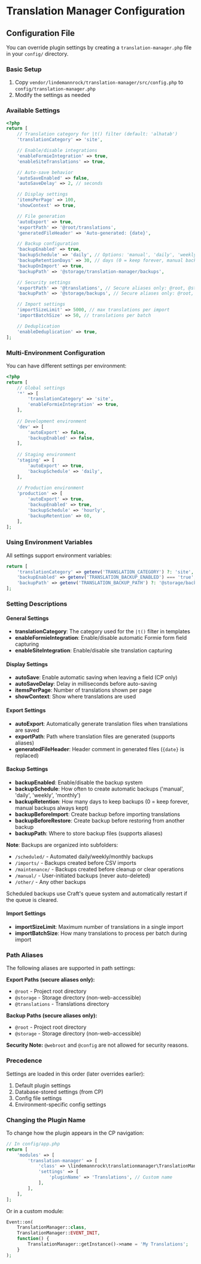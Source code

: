# Translation Manager Configuration

## Configuration File

You can override plugin settings by creating a `translation-manager.php` file in your `config/` directory.

### Basic Setup

1. Copy `vendor/lindemannrock/translation-manager/src/config.php` to `config/translation-manager.php`
2. Modify the settings as needed

### Available Settings

```php
<?php
return [
    // Translation category for |t() filter (default: 'alhatab')
    'translationCategory' => 'site',

    // Enable/disable integrations
    'enableFormieIntegration' => true,
    'enableSiteTranslations' => true,

    // Auto-save behavior
    'autoSaveEnabled' => false,
    'autoSaveDelay' => 2, // seconds

    // Display settings
    'itemsPerPage' => 100,
    'showContext' => true,

    // File generation
    'autoExport' => true,
    'exportPath' => '@root/translations',
    'generatedFileHeader' => 'Auto-generated: {date}',

    // Backup configuration
    'backupEnabled' => true,
    'backupSchedule' => 'daily', // Options: 'manual', 'daily', 'weekly', 'monthly'
    'backupRetentionDays' => 30, // days (0 = keep forever, manual backups always kept)
    'backupOnImport' => true,
    'backupPath' => '@storage/translation-manager/backups',

    // Security settings
    'exportPath' => '@translations', // Secure aliases only: @root, @storage, @translations
    'backupPath' => '@storage/backups', // Secure aliases only: @root, @storage (never web-accessible)

    // Import settings
    'importSizeLimit' => 5000, // max translations per import
    'importBatchSize' => 50, // translations per batch

    // Deduplication
    'enableDeduplication' => true,
];
```

### Multi-Environment Configuration

You can have different settings per environment:

```php
<?php
return [
    // Global settings
    '*' => [
        'translationCategory' => 'site',
        'enableFormieIntegration' => true,
    ],
    
    // Development environment
    'dev' => [
        'autoExport' => false,
        'backupEnabled' => false,
    ],
    
    // Staging environment
    'staging' => [
        'autoExport' => true,
        'backupSchedule' => 'daily',
    ],
    
    // Production environment
    'production' => [
        'autoExport' => true,
        'backupEnabled' => true,
        'backupSchedule' => 'hourly',
        'backupRetention' => 60,
    ],
];
```

### Using Environment Variables

All settings support environment variables:

```php
return [
    'translationCategory' => getenv('TRANSLATION_CATEGORY') ?: 'site',
    'backupEnabled' => getenv('TRANSLATION_BACKUP_ENABLED') === 'true',
    'backupPath' => getenv('TRANSLATION_BACKUP_PATH') ?: '@storage/backups',
];
```

### Setting Descriptions

#### General Settings

- **translationCategory**: The category used for the `|t()` filter in templates
- **enableFormieIntegration**: Enable/disable automatic Formie form field capturing
- **enableSiteIntegration**: Enable/disable site translation capturing

#### Display Settings

- **autoSave**: Enable automatic saving when leaving a field (CP only)
- **autoSaveDelay**: Delay in milliseconds before auto-saving
- **itemsPerPage**: Number of translations shown per page
- **showContext**: Show where translations are used

#### Export Settings

- **autoExport**: Automatically generate translation files when translations are saved
- **exportPath**: Path where translation files are generated (supports aliases)
- **generatedFileHeader**: Header comment in generated files (`{date}` is replaced)

#### Backup Settings

- **backupEnabled**: Enable/disable the backup system
- **backupSchedule**: How often to create automatic backups ('manual', 'daily', 'weekly', 'monthly')
- **backupRetention**: How many days to keep backups (0 = keep forever, manual backups always kept)
- **backupBeforeImport**: Create backup before importing translations
- **backupBeforeRestore**: Create backup before restoring from another backup
- **backupPath**: Where to store backup files (supports aliases)

**Note**: Backups are organized into subfolders:
- `/scheduled/` - Automated daily/weekly/monthly backups
- `/imports/` - Backups created before CSV imports
- `/maintenance/` - Backups created before cleanup or clear operations
- `/manual/` - User-initiated backups (never auto-deleted)
- `/other/` - Any other backups

Scheduled backups use Craft's queue system and automatically restart if the queue is cleared.

#### Import Settings

- **importSizeLimit**: Maximum number of translations in a single import
- **importBatchSize**: How many translations to process per batch during import

### Path Aliases

The following aliases are supported in path settings:

**Export Paths (secure aliases only):**
- `@root` - Project root directory  
- `@storage` - Storage directory (non-web-accessible)
- `@translations` - Translations directory

**Backup Paths (secure aliases only):**
- `@root` - Project root directory
- `@storage` - Storage directory (non-web-accessible)

**Security Note:** `@webroot` and `@config` are not allowed for security reasons.

### Precedence

Settings are loaded in this order (later overrides earlier):

1. Default plugin settings
2. Database-stored settings (from CP)
3. Config file settings
4. Environment-specific config settings

### Changing the Plugin Name

To change how the plugin appears in the CP navigation:

```php
// In config/app.php
return [
    'modules' => [
        'translation-manager' => [
            'class' => \lindemannrock\translationmanager\TranslationManager::class,
            'settings' => [
                'pluginName' => 'Translations', // Custom name
            ],
        ],
    ],
];
```

Or in a custom module:

```php
Event::on(
    TranslationManager::class,
    TranslationManager::EVENT_INIT,
    function() {
        TranslationManager::getInstance()->name = 'My Translations';
    }
);
```